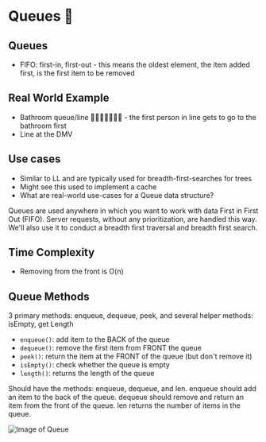 # Queues 🚽  

## Queues
- FIFO: first-in, first-out - this means the oldest element, the item added first, is the first item to be removed

## Real World Example
- Bathroom queue/line 🚽🚶🏻‍♀️🚶🏽‍♂️ - the first person in line gets to go to the bathroom first
- Line at the DMV 

## Use cases
- Similar to LL and are typically used for breadth-first-searches for trees
- Might see this used to implement a cache
- What are real-world use-cases for a Queue data structure?

Queues are used anywhere in which you want to work with data First in First Out (FIFO). Server requests, without any prioritization, are handled this way. We'll also use it to conduct a breadth first traversal and breadth first search.



## Time Complexity
- Removing from the front is O(n)

## Queue Methods
3 primary methods: enqueue, dequeue, peek, and several helper methods: isEmpty, get Length

- `enqueue()`: add item to the BACK of the queue
- `dequeue()`: remove the first item from FRONT the queue
- `peek()`: return the item at the FRONT of the queue (but don't remove it)
- `isEmpty()`: check whether the queue is empty
- `length()`: returns the length of the queue



Should have the methods: enqueue, dequeue, and len.
enqueue should add an item to the back of the queue.
dequeue should remove and return an item from the front of the queue.
len returns the number of items in the queue.

![Image of Queue](https://upload.wikimedia.org/wikipedia/commons/thumb/5/52/Data_Queue.svg/600px-Data_Queue.svg.png)
